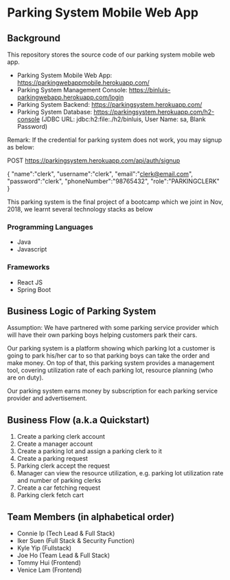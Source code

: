 # Parking System Mobile Web App

## Background
This repository stores the source code of our parking system mobile web app.

- Parking System Mobile Web App: https://parkingwebappmobile.herokuapp.com/
- Parking System Management Console: https://binluis-parkingwebapp.herokuapp.com/login
- Parking System Backend: https://parkingsystem.herokuapp.com/
- Parking System Database: https://parkingsystem.herokuapp.com/h2-console (JDBC URL: jdbc:h2:file:./h2/binluis, User Name: sa, Blank Password)

Remark:
If the credential for parking system does not work, you may signup as below:


POST    https://parkingsystem.herokuapp.com/api/auth/signup

{
    "name":"clerk",
    "username":"clerk",
    "email":"clerk@email.com",
    "password":"clerk",
    "phoneNumber":"98765432",
    "role":"PARKINGCLERK"
}

This parking system is the final project of a bootcamp which we joint in Nov, 2018, we learnt several technology stacks as below

### Programming Languages
- Java
- Javascript

### Frameworks
- React JS
- Spring Boot

## Business Logic of Parking System
Assumption:
We have partnered with some parking service provider which will have their own parking boys helping customers park their cars.

Our parking system is a platform showing which parking lot a customer is going to park his/her car to so that parking boys can take the order and make money. On top of that, this parking system provides a management tool, covering utilization rate of each parking lot, resource planning (who are on duty).

Our parking system earns money by subscription for each parking service provider and advertisement.

## Business Flow (a.k.a Quickstart)
1. Create a parking clerk account
2. Create a manager account
3. Create a parking lot and assign a parking clerk to it
4. Create a parking request
5. Parking clerk accept the request
6. Manager can view the resource utilization, e.g. parking lot utilization rate and number of parking clerks
7. Create a car fetching request
8. Parking clerk fetch cart

## Team Members (in alphabetical order)
- Connie Ip (Tech Lead & Full Stack)
- Iker Suen (Full Stack & Security Function)
- Kyle Yip (Fullstack)
- Joe Ho (Team Lead & Full Stack)
- Tommy Hui (Frontend)
- Venice Lam (Frontend)
